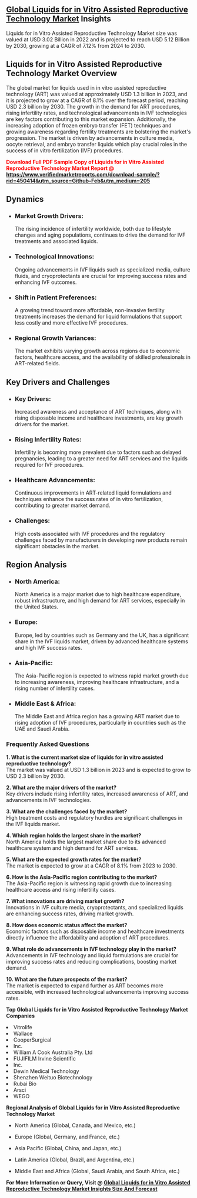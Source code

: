 <h2><a href="https://www.verifiedmarketreports.com/download-sample/?rid=450414&amp;utm_source=Github&amp;utm_medium=205" target="_blank">Global Liquids for in Vitro Assisted Reproductive Technology Market</a> Insights</h2><p>Liquids for in Vitro Assisted Reproductive Technology Market size was valued at USD 3.02 Billion in 2022 and is projected to reach USD 5.12 Billion by 2030, growing at a CAGR of 7.12% from 2024 to 2030.</p><p> <h2>Liquids for in Vitro Assisted Reproductive Technology Market Overview</h2> <p>The global market for liquids used in in vitro assisted reproductive technology (ART) was valued at approximately USD 1.3 billion in 2023, and it is projected to grow at a CAGR of 8.1% over the forecast period, reaching USD 2.3 billion by 2030. The growth in the demand for ART procedures, rising infertility rates, and technological advancements in IVF technologies are key factors contributing to this market expansion. Additionally, the increasing adoption of frozen embryo transfer (FET) techniques and growing awareness regarding fertility treatments are bolstering the market's progression. The market is driven by advancements in culture media, oocyte retrieval, and embryo transfer liquids which play crucial roles in the success of in vitro fertilization (IVF) procedures.</p> <p><strong><p><span class=""><span style="color: #ff0000;"><strong>Download Full PDF Sample Copy of Liquids for in Vitro Assisted Reproductive Technology Market Report</strong> @ </span><a href="https://www.verifiedmarketreports.com/download-sample/?rid=450414&amp;utm_source=Github-Feb&amp;utm_medium=205" target="_blank">https://www.verifiedmarketreports.com/download-sample/?rid=450414&amp;utm_source=Github-Feb&amp;utm_medium=205</a></span></p></strong></p> <h2>Dynamics</h2> <ul> <li><h3>Market Growth Drivers:</h3> The rising incidence of infertility worldwide, both due to lifestyle changes and aging populations, continues to drive the demand for IVF treatments and associated liquids.</li> <li><h3>Technological Innovations:</h3> Ongoing advancements in IVF liquids such as specialized media, culture fluids, and cryoprotectants are crucial for improving success rates and enhancing IVF outcomes.</li> <li><h3>Shift in Patient Preferences:</h3> A growing trend toward more affordable, non-invasive fertility treatments increases the demand for liquid formulations that support less costly and more effective IVF procedures.</li> <li><h3>Regional Growth Variances:</h3> The market exhibits varying growth across regions due to economic factors, healthcare access, and the availability of skilled professionals in ART-related fields.</li> </ul> <h2>Key Drivers and Challenges</h2> <ul> <li><h3>Key Drivers:</h3> Increased awareness and acceptance of ART techniques, along with rising disposable income and healthcare investments, are key growth drivers for the market.</li> <li><h3>Rising Infertility Rates:</h3> Infertility is becoming more prevalent due to factors such as delayed pregnancies, leading to a greater need for ART services and the liquids required for IVF procedures.</li> <li><h3>Healthcare Advancements:</h3> Continuous improvements in ART-related liquid formulations and techniques enhance the success rates of in vitro fertilization, contributing to greater market demand.</li> <li><h3>Challenges:</h3> High costs associated with IVF procedures and the regulatory challenges faced by manufacturers in developing new products remain significant obstacles in the market.</li> </ul> <h2>Region Analysis</h2> <ul> <li><h3>North America:</h3> North America is a major market due to high healthcare expenditure, robust infrastructure, and high demand for ART services, especially in the United States.</li> <li><h3>Europe:</h3> Europe, led by countries such as Germany and the UK, has a significant share in the IVF liquids market, driven by advanced healthcare systems and high IVF success rates.</li> <li><h3>Asia-Pacific:</h3> The Asia-Pacific region is expected to witness rapid market growth due to increasing awareness, improving healthcare infrastructure, and a rising number of infertility cases.</li> <li><h3>Middle East & Africa:</h3> The Middle East and Africa region has a growing ART market due to rising adoption of IVF procedures, particularly in countries such as the UAE and Saudi Arabia.</li> </ul> <h3>Frequently Asked Questions</h3> <p><strong>1. What is the current market size of liquids for in vitro assisted reproductive technology?</strong><br> The market was valued at USD 1.3 billion in 2023 and is expected to grow to USD 2.3 billion by 2030.</p> <p><strong>2. What are the major drivers of the market?</strong><br> Key drivers include rising infertility rates, increased awareness of ART, and advancements in IVF technologies.</p> <p><strong>3. What are the challenges faced by the market?</strong><br> High treatment costs and regulatory hurdles are significant challenges in the IVF liquids market.</p> <p><strong>4. Which region holds the largest share in the market?</strong><br> North America holds the largest market share due to its advanced healthcare system and high demand for ART services.</p> <p><strong>5. What are the expected growth rates for the market?</strong><br> The market is expected to grow at a CAGR of 8.1% from 2023 to 2030.</p> <p><strong>6. How is the Asia-Pacific region contributing to the market?</strong><br> The Asia-Pacific region is witnessing rapid growth due to increasing healthcare access and rising infertility cases.</p> <p><strong>7. What innovations are driving market growth?</strong><br> Innovations in IVF culture media, cryoprotectants, and specialized liquids are enhancing success rates, driving market growth.</p> <p><strong>8. How does economic status affect the market?</strong><br> Economic factors such as disposable income and healthcare investments directly influence the affordability and adoption of ART procedures.</p> <p><strong>9. What role do advancements in IVF technology play in the market?</strong><br> Advancements in IVF technology and liquid formulations are crucial for improving success rates and reducing complications, boosting market demand.</p> <p><strong>10. What are the future prospects of the market?</strong><br> The market is expected to expand further as ART becomes more accessible, with increased technological advancements improving success rates.</p> </p><p><strong>Top Global Liquids for in Vitro Assisted Reproductive Technology Market Companies</strong></p><div data-test-id=""><p><li>Vitrolife</li><li> Wallace</li><li> CooperSurgical</li><li> Inc.</li><li> William A Cook Australia Pty. Ltd</li><li> FUJIFILM Irvine Scientific</li><li> Inc.</li><li> Dewin Medical Technology</li><li> Shenzhen Weituo Biotechnology</li><li> Rubai Bio</li><li> Arsci</li><li> WEGO</li></p><div><strong>Regional Analysis of&nbsp;Global Liquids for in Vitro Assisted Reproductive Technology Market</strong></div><ul><li dir="ltr"><p dir="ltr">North America&nbsp;(Global, Canada, and Mexico, etc.)</p></li><li dir="ltr"><p dir="ltr">Europe (Global, Germany, and France, etc.)</p></li><li dir="ltr"><p dir="ltr">Asia Pacific&nbsp;(Global, China, and Japan, etc.)</p></li><li dir="ltr"><p dir="ltr">Latin America&nbsp;(Global, Brazil, and Argentina, etc.)</p></li><li dir="ltr">Middle East and Africa&nbsp;(Global, Saudi Arabia, and South Africa, etc.)</li></ul><p><strong>For More Information or Query, Visit @&nbsp;</strong><strong><a href="https://www.verifiedmarketreports.com/product/liquids-for-in-vitro-assisted-reproductive-technology-market/?utm_source=Github&amp;utm_medium=205" target="_blank">Global Liquids for in Vitro Assisted Reproductive Technology Market Insights Size And Forecast</a></strong></p></div>
